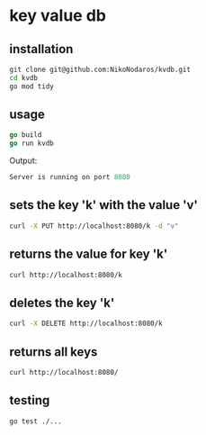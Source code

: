 # key value db


## installation

```bash
git clone git@github.com:NikoNodaros/kvdb.git
cd kvdb
go mod tidy
```

## usage

```go
go build
go run kvdb
```

Output:
```go
Server is running on port 8080
```

## sets the key 'k' with the value 'v'
```bash
curl -X PUT http://localhost:8080/k -d "v"
```
## returns the value for key 'k'
```bash
curl http://localhost:8080/k
```
## deletes the key 'k'
```bash
curl -X DELETE http://localhost:8080/k
```
## returns all keys
```bash
curl http://localhost:8080/
```

## testing
```bash
go test ./...
```